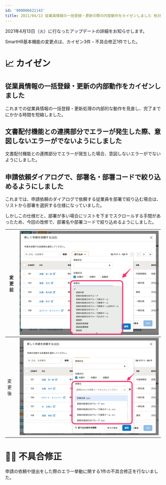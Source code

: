 ```yaml
---
id: '900006621143'
title: 2021/04/13 従業員情報の一括登録・更新の際の内部動作をカイゼンしました 他3件
---
```

2021年4月13日（火）に行なったアップデートの詳細をお知らせします。

SmartHR基本機能の変更点は、カイゼン3件・不具合修正1件でした。

# 📈 カイゼン

## 従業員情報の一括登録・更新の内部動作をカイゼンしました

これまでの従業員情報の一括登録・更新処理の内部的な動作を見直し、完了までにかかる時間を短縮しました。

## 文書配付機能との連携部分でエラーが発生した際、意図しないエラーがでないようにしました

文書配付機能との連携部分でエラーが発生した場合、意図しないエラーがでないようにしました。

## 申請依頼ダイアログで、部署名・部署コードで絞り込めるようにしました

これまでは、申請依頼のダイアログで依頼する従業員を部署で絞り込む場合は、リストから部署を選択する仕様になっていました。

しかしこの仕様だと、部署が多い場合にリストを下までスクロールする手間があったため、今回の改修で、部署名や部署コードで絞り込めるようにしました。

| 変更前 | ![](./__________2021-04-14_10_23_56.png) |
| --- | --- |
| 変更後 | ![](./__________2021-04-14_10_20_43.png) |

# 👨‍⚕️ 不具合修正

申請の依頼や提出をした際のエラー挙動に関する1件の不具合修正を行ないました。
